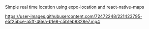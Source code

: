 Simple real time location using expo-location and react-native-maps

https://user-images.githubusercontent.com/72472248/221423795-e5f25bce-a5ff-46ea-b1e8-c5b1eb8328e7.mp4
